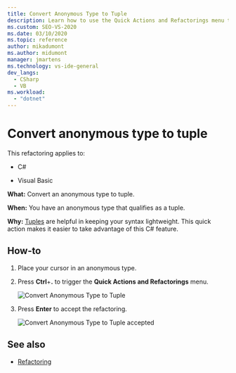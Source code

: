 ```yaml
---
title: Convert Anonymous Type to Tuple
description: Learn how to use the Quick Actions and Refactorings menu to convert an anonymous type to a tuple in Visual Studio.
ms.custom: SEO-VS-2020
ms.date: 03/10/2020
ms.topic: reference
author: mikadumont
ms.author: midumont
manager: jmartens
ms.technology: vs-ide-general
dev_langs:
  - CSharp
  - VB
ms.workload:
  - "dotnet"
---
```

# Convert anonymous type to tuple

This refactoring applies to:

- C#

- Visual Basic

**What:** Convert an anonymous type to tuple.

**When:** You have an anonymous type that qualifies as a tuple.

**Why:** [Tuples](/dotnet/csharp/tuples) are helpful in keeping your syntax lightweight. This quick action makes it easier to take advantage of this C# feature.

## How-to

1. Place your cursor in an anonymous type.
2. Press **Ctrl**+**.** to trigger the **Quick Actions and Refactorings** menu.

   ![Convert Anonymous Type to Tuple](media/convert-anon-to-tuple.png)

2. Press **Enter** to accept the refactoring.

   ![Convert Anonymous Type to Tuple accepted](media/convert-anon-to-tuple-complete.png)

## See also

- [Refactoring](../refactoring-in-visual-studio.md)
